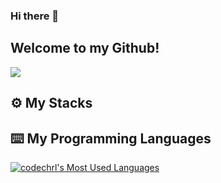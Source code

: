 ### Hi there 👋

## Welcome to my Github! 

<img src="https://api.visitorbadge.io/api/visitors?path=https%3A%2F%2Fgithub.com%2Fcodechrl    %2Fcodechrl    &label=MY%20VISITORS&labelColor=%23555555&countColor=%23F0B354" />

## :gear: My Stacks


## :keyboard: My Programming Languages
  
[<img alt="codechrl's Most Used Languages" src="https://github-readme-stats.vercel.app/api/top-langs/?username=codechrl&count_private=true&layout=compact">](#)
